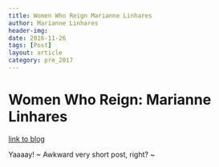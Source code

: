 ```yaml
---
title: Women Who Reign Marianne Linhares
author: Marianne Linhares
header-img:
date: 2016-11-26
tags: [Post]
layout: article
category: pre_2017
---
```


# Women Who Reign: Marianne Linhares

[link to blog](https://reigningit.wordpress.com/2016/11/26/women-who-reign-marianne-linhares/)

Yaaaay! ~ Awkward very short post, right? ~
